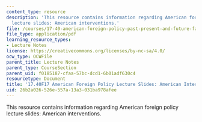 ```yaml
---
content_type: resource
description: 'This resource contains information regarding American foreign policy
  lecture slides: American interventions.'
file: /courses/17-40-american-foreign-policy-past-present-and-future-fall-2017/26b2a026526e557a13a3031ba978afee_MIT17_40F17_AmericanIntrvn.pdf
file_type: application/pdf
learning_resource_types:
- Lecture Notes
license: https://creativecommons.org/licenses/by-nc-sa/4.0/
ocw_type: OCWFile
parent_title: Lecture Notes
parent_type: CourseSection
parent_uid: f0185187-cfaa-57bc-dcd1-6b01adf630c4
resourcetype: Document
title: '17.40F17 American Foreign Policy Lecture Slides: American Interventions'
uid: 26b2a026-526e-557a-13a3-031ba978afee
---
```

This resource contains information regarding American foreign policy lecture slides: American interventions.